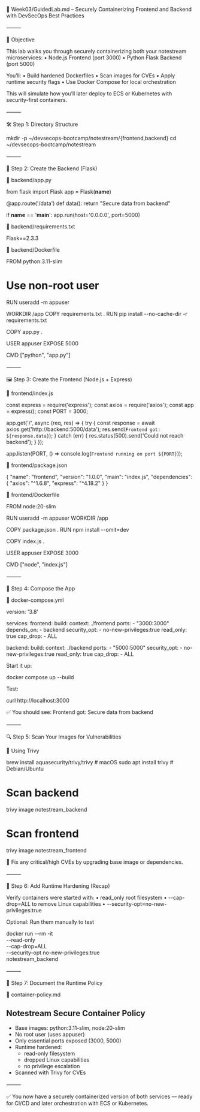 📁 Week03/GuidedLab.md – Securely Containerizing Frontend and Backend with DevSecOps Best Practices

⸻

🧠 Objective

This lab walks you through securely containerizing both your notestream microservices:
	•	Node.js Frontend (port 3000)
	•	Python Flask Backend (port 5000)

You’ll:
	•	Build hardened Dockerfiles
	•	Scan images for CVEs
	•	Apply runtime security flags
	•	Use Docker Compose for local orchestration

This will simulate how you’ll later deploy to ECS or Kubernetes with security-first containers.

⸻

🛠️ Step 1: Directory Structure

mkdir -p ~/devsecops-bootcamp/notestream/{frontend,backend}
cd ~/devsecops-bootcamp/notestream


⸻

🧩 Step 2: Create the Backend (Flask)

📄 backend/app.py

from flask import Flask
app = Flask(__name__)

@app.route('/data')
def data():
    return "Secure data from backend"

if __name__ == '__main__':
    app.run(host='0.0.0.0', port=5000)

📄 backend/requirements.txt

Flask==2.3.3

📄 backend/Dockerfile

FROM python:3.11-slim

# Use non-root user
RUN useradd -m appuser

WORKDIR /app
COPY requirements.txt .
RUN pip install --no-cache-dir -r requirements.txt

COPY app.py .

USER appuser
EXPOSE 5000

CMD ["python", "app.py"]


⸻

🖼️ Step 3: Create the Frontend (Node.js + Express)

📄 frontend/index.js

const express = require('express');
const axios = require('axios');
const app = express();
const PORT = 3000;

app.get('/', async (req, res) => {
  try {
    const response = await axios.get('http://backend:5000/data');
    res.send(`Frontend got: ${response.data}`);
  } catch (err) {
    res.status(500).send('Could not reach backend');
  }
});

app.listen(PORT, () => console.log(`Frontend running on port ${PORT}`));

📄 frontend/package.json

{
  "name": "frontend",
  "version": "1.0.0",
  "main": "index.js",
  "dependencies": {
    "axios": "^1.6.8",
    "express": "^4.18.2"
  }
}

📄 frontend/Dockerfile

FROM node:20-slim

RUN useradd -m appuser
WORKDIR /app

COPY package.json .
RUN npm install --omit=dev

COPY index.js .

USER appuser
EXPOSE 3000

CMD ["node", "index.js"]


⸻

🧪 Step 4: Compose the App

📄 docker-compose.yml

version: '3.8'

services:
  frontend:
    build:
      context: ./frontend
    ports:
      - "3000:3000"
    depends_on:
      - backend
    security_opt:
      - no-new-privileges:true
    read_only: true
    cap_drop:
      - ALL

  backend:
    build:
      context: ./backend
    ports:
      - "5000:5000"
    security_opt:
      - no-new-privileges:true
    read_only: true
    cap_drop:
      - ALL

Start it up:

docker compose up --build

Test:

curl http://localhost:3000

✅ You should see: Frontend got: Secure data from backend

⸻

🔍 Step 5: Scan Your Images for Vulnerabilities

🔹 Using Trivy

brew install aquasecurity/trivy/trivy  # macOS
sudo apt install trivy                 # Debian/Ubuntu

# Scan backend
trivy image notestream_backend

# Scan frontend
trivy image notestream_frontend

📌 Fix any critical/high CVEs by upgrading base image or dependencies.

⸻

🔐 Step 6: Add Runtime Hardening (Recap)

Verify containers were started with:
	•	read_only root filesystem
	•	--cap-drop=ALL to remove Linux capabilities
	•	--security-opt=no-new-privileges:true

Optional: Run them manually to test

docker run --rm -it \
  --read-only \
  --cap-drop=ALL \
  --security-opt no-new-privileges:true \
  notestream_backend


⸻

🧾 Step 7: Document the Runtime Policy

📄 container-policy.md

## Notestream Secure Container Policy

- Base images: python:3.11-slim, node:20-slim
- No root user (uses appuser)
- Only essential ports exposed (3000, 5000)
- Runtime hardened:
  - read-only filesystem
  - dropped Linux capabilities
  - no privilege escalation
- Scanned with Trivy for CVEs


⸻

✅ You now have a securely containerized version of both services — ready for CI/CD and later orchestration with ECS or Kubernetes.
